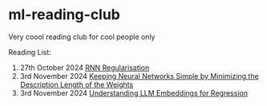 # ml-reading-club
Very coool reading club for cool people only


Reading List:

1. 27th October 2024 [RNN Regularisation](https://arxiv.org/abs/1409.2329) 
2. 3rd November 2024 [Keeping Neural Networks Simple by Minimizing the Description Length of the Weights](https://www.cs.toronto.edu/~hinton/absps/colt93.pdf)
3. 3rd November 2024 [Understanding LLM Embeddings for Regression](https://arxiv.org/abs/2411.14708)
